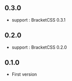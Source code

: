 ## 0.3.0
- support : BracketCSS 0.3.1

## 0.2.0
- support : BracketCSS 0.2.0

## 0.1.0
- First version